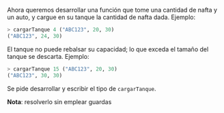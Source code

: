 Ahora queremos desarrollar una función que tome una cantidad de nafta y un auto, y cargue en su tanque la cantidad de nafta dada. Ejemplo:

```haskell
> cargarTanque 4 ("ABC123", 20, 30)
("ABC123", 24, 30)
```

El tanque no puede rebalsar su capacidad; lo que exceda el tamaño del tanque se descarta. Ejemplo:

```haskell
> cargarTanque 15 ("ABC123", 20, 30)
("ABC123", 30, 30)
```

Se pide desarrollar y escribir el tipo de `cargarTanque`.

**Nota**: resolverlo sin emplear guardas